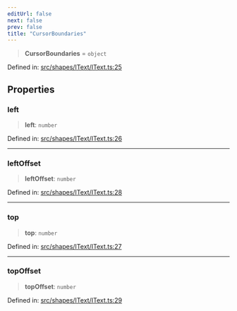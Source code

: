 ```yaml
---
editUrl: false
next: false
prev: false
title: "CursorBoundaries"
---
```


> **CursorBoundaries** = `object`

Defined in: [src/shapes/IText/IText.ts:25](https://github.com/fabricjs/fabric.js/blob/e114448a1bce9b68a3e1bba337bc0c83a35c1aa5/src/shapes/IText/IText.ts#L25)

## Properties

### left

> **left**: `number`

Defined in: [src/shapes/IText/IText.ts:26](https://github.com/fabricjs/fabric.js/blob/e114448a1bce9b68a3e1bba337bc0c83a35c1aa5/src/shapes/IText/IText.ts#L26)

***

### leftOffset

> **leftOffset**: `number`

Defined in: [src/shapes/IText/IText.ts:28](https://github.com/fabricjs/fabric.js/blob/e114448a1bce9b68a3e1bba337bc0c83a35c1aa5/src/shapes/IText/IText.ts#L28)

***

### top

> **top**: `number`

Defined in: [src/shapes/IText/IText.ts:27](https://github.com/fabricjs/fabric.js/blob/e114448a1bce9b68a3e1bba337bc0c83a35c1aa5/src/shapes/IText/IText.ts#L27)

***

### topOffset

> **topOffset**: `number`

Defined in: [src/shapes/IText/IText.ts:29](https://github.com/fabricjs/fabric.js/blob/e114448a1bce9b68a3e1bba337bc0c83a35c1aa5/src/shapes/IText/IText.ts#L29)
